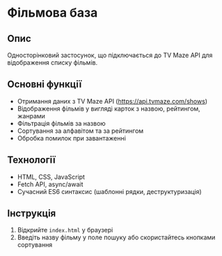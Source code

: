 # Фільмова база

## Опис
Односторінковий застосунок, що підключається до TV Maze API для відображення списку фільмів.

## Основні функції
- Отримання даних з TV Maze API (https://api.tvmaze.com/shows)
- Відображення фільмів у вигляді карток з назвою, рейтингом, жанрами
- Фільтрація фільмів за назвою
- Сортування за алфавітом та за рейтингом
- Обробка помилок при завантаженні

## Технології
- HTML, CSS, JavaScript
- Fetch API, async/await
- Сучасний ES6 синтаксис (шаблонні рядки, деструктуризація)

## Інструкція
1. Відкрийте `index.html` у браузері
2. Введіть назву фільму у поле пошуку або скористайтесь кнопками сортування
